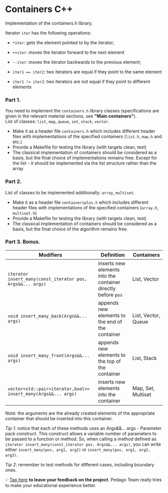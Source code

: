 # Containers C++

Implementation of the containers.h library.

Iterator `iter` has the following operations:

- `*iter`: gets the element pointed to by the iterator;

- `++iter`: moves the iterator forward to the next element

- `--iter`: moves the iterator backwards to the previous element;

- `iter1 == iter2`: two iterators are equal if they point to the same element

- `iter1 != iter2`: two iterators are not equal if they point to different elements

### Part 1.

You need to implement the `containers.h` library classes (specifications are given in the relevant material sections, see **"Main containers"**). \
List of classes: `list`, `map`, `queue`, `set`, `stack`, `vector`.
- Make it as a header file `containers.h` which includes different header files with implementations of the specified containers (`list.h`, `map.h` and etc.) 
- Provide a Makefile for testing the library (with targets clean, test)
- The classical implementation of containers should be considered as a basis, but the final choice of implementations remains free. Except for the list - it should be implemented via the list structure rather than the array

### Part 2.

List of classes to be implemented additionally: `array`, `multiset`.
- Make it as a header file `containersplus.h` which includes different header files with implementations of the specified containers (`array.h`, `multiset.h`) 
- Provide a Makefile for testing the library (with targets clean, test)
- The classical implementation of containers should be considered as a basis, but the final choice of the algorithm remains free.

### Part 3. Bonus.

| Modifiers      | Definition                                      | Containers |
|----------------|-------------------------------------------------| -------------------------------------------|
| `iterator insert_many(const_iterator pos, Args&&... args)`          | inserts new elements into the container directly before `pos`  | List, Vector |
| `void insert_many_back(Args&&... args)`          | appends new elements to the end of the container  | List, Vector, Queue |
| `void insert_many_front(Args&&... args)`          | appends new elements to the top of the container  | List, Stack |
| `vector<std::pair<iterator,bool>> insert_many(Args&&... args)`          | inserts new elements into the container  | Map, Set, Multiset |

Note: the arguments are the already created elements of the appropriate container that should be inserted into this container.

*Tip 1*: notice that each of these methods uses an Args&&... args - Parameter pack construct. This construct allows a variable number of parameters to be passed to a function or method. So, when calling a method defined as `iterator insert_many(const_iterator pos, Args&&... args)`, you can write either `insert_many(pos, arg1, arg2)` or `insert_many(pos, arg1, arg2, arg3)`.

*Tip 2*: remember to test methods for different cases, including boundary ones.

💡 [Tap here](https://forms.yandex.ru/cloud/64181a7dc09c02252de7a4f3/) **to leave your feedback on the project**. Pedago Team really tries to make your educational experience better.
